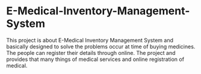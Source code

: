 # E-Medical-Inventory-Management-System
This project is about E-Medical Inventory Management System and basically designed to solve the problems occur at time of buying medicines. The people can register their details through online. The project and provides that many things of medical services and online registration of medical. 

